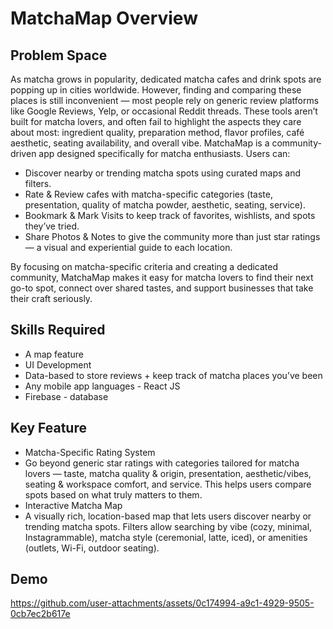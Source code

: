 # MatchaMap Overview

## Problem Space

As matcha grows in popularity, dedicated matcha cafes and drink spots are popping up in cities worldwide. However, finding and comparing these places is still inconvenient — most people rely on generic review platforms like Google Reviews, Yelp, or occasional Reddit threads. These tools aren’t built for matcha lovers, and often fail to highlight the aspects they care about most: ingredient quality, preparation method, flavor profiles, café aesthetic, seating availability, and overall vibe.
MatchaMap is a community-driven app designed specifically for matcha enthusiasts. Users can:

* Discover nearby or trending matcha spots using curated maps and filters.
* Rate & Review cafes with matcha-specific categories (taste, presentation, quality of matcha powder, aesthetic, seating, service).
* Bookmark & Mark Visits to keep track of favorites, wishlists, and spots they’ve tried.
* Share Photos & Notes to give the community more than just star ratings — a visual and experiential guide to each location.

By focusing on matcha-specific criteria and creating a dedicated community, MatchaMap makes it easy for matcha lovers to find their next go-to spot, connect over shared tastes, and support businesses that take their craft seriously.

## Skills Required
* A map feature 
* UI Development 
* Data-based to store reviews + keep track of matcha places you’ve been
* Any mobile app languages - React JS
* Firebase - database
    
## Key Feature
* Matcha-Specific Rating System
* Go beyond generic star ratings with categories tailored for matcha lovers — taste, matcha quality & origin, presentation, aesthetic/vibes, seating & workspace comfort, and service. This helps users compare spots based on what truly matters to them.
* Interactive Matcha Map
* A visually rich, location-based map that lets users discover nearby or trending matcha spots. Filters allow searching by vibe (cozy, minimal, Instagrammable), matcha style (ceremonial, latte, iced), or amenities (outlets, Wi-Fi, outdoor seating).

## Demo
https://github.com/user-attachments/assets/0c174994-a9c1-4929-9505-0cb7ec2b617e


